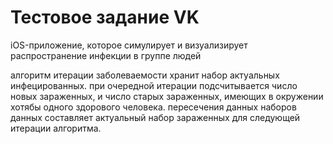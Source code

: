 # Тестовое задание VK

iOS-приложение, которое симулирует и визуализирует распространение инфекции в группе людей

алгоритм итерации заболеваемости хранит набор актуальных инфецированных. при очередной итерации подсчитывается число новых зараженных, и число старых зараженных, имеющих в окружении хотябы одного здорового человека. пересечения данных наборов данных составляет актуальный набор зараженных для следующей итерации алгоритма.
